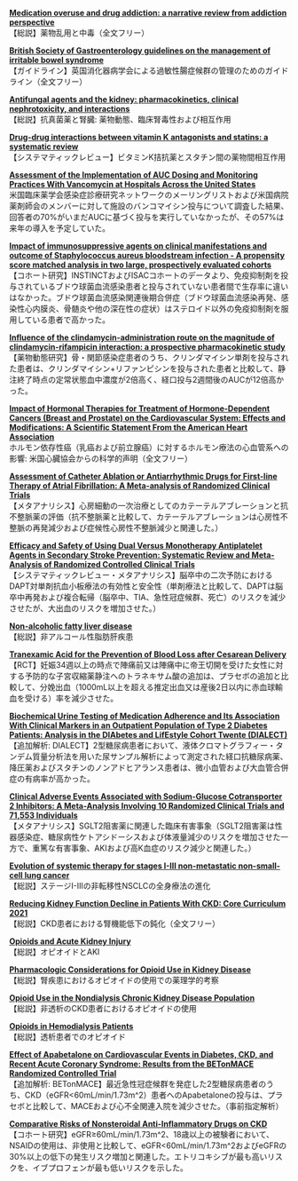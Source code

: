 [**Medication overuse and drug addiction: a narrative review from addiction perspective**](https://pubmed.ncbi.nlm.nih.gov/33910499/)  
【総説】薬物乱用と中毒（全文フリー）

[**British Society of Gastroenterology guidelines on the management of irritable bowel syndrome**](https://pubmed.ncbi.nlm.nih.gov/33903147/)  
【ガイドライン】英国消化器病学会による過敏性腸症候群の管理のためのガイドライン（全文フリー）

[**Antifungal agents and the kidney: pharmacokinetics, clinical nephrotoxicity, and interactions**](https://pubmed.ncbi.nlm.nih.gov/33896310/)  
【総説】抗真菌薬と腎臓: 薬物動態、臨床腎毒性および相互作用

[**Drug-drug interactions between vitamin K antagonists and statins: a systematic review**](https://pubmed.ncbi.nlm.nih.gov/33895864/)  
【システマティックレビュー】ビタミンK拮抗薬とスタチン間の薬物間相互作用

[**Assessment of the Implementation of AUC Dosing and Monitoring Practices With Vancomycin at Hospitals Across the United States**](https://pubmed.ncbi.nlm.nih.gov/33902351/)  
米国臨床薬学会感染症診療研究ネットワークのメーリングリストおよび米国病院薬剤師会のメンバーに対して施設のバンコマイシン投与について調査した結果、回答者の70%がいまだAUCに基づく投与を実行していなかったが、その57%は来年の導入を予定していた。

[**Impact of immunosuppressive agents on clinical manifestations and outcome of Staphylococcus aureus bloodstream infection - A propensity score matched analysis in two large, prospectively evaluated cohorts**](https://pubmed.ncbi.nlm.nih.gov/33914861/)  
【コホート研究】INSTINCTおよびISACコホートのデータより、免疫抑制剤を投与されているブドウ球菌血流感染患者と投与されていない患者間で生存率に違いはなかった。ブドウ球菌血流感染関連後期合併症（ブドウ球菌血流感染再発、感染性心内膜炎、骨髄炎や他の深在性の症状）はステロイド以外の免疫抑制剤を服用している患者で高かった。

[**Influence of the clindamycin-administration route on the magnitude of clindamycin-rifampicin interaction: a prospective pharmacokinetic study**](https://pubmed.ncbi.nlm.nih.gov/33915288/)  
【薬物動態研究】骨・関節感染症患者のうち、クリンダマイシン単剤を投与された患者は、クリンダマイシン+リファンピシンを投与された患者と比較して、静注終了時点の定常状態血中濃度が2倍高く、経口投与2週間後のAUCが12倍高かった。

[**Impact of Hormonal Therapies for Treatment of Hormone-Dependent Cancers (Breast and Prostate) on the Cardiovascular System: Effects and Modifications: A Scientific Statement From the American Heart Association**](https://pubmed.ncbi.nlm.nih.gov/33896190/)  
ホルモン依存性癌（乳癌および前立腺癌）に対するホルモン療法の心血管系への影響: 米国心臓協会からの科学的声明（全文フリー）

[**Assessment of Catheter Ablation or Antiarrhythmic Drugs for First-line Therapy of Atrial Fibrillation: A Meta-analysis of Randomized Clinical Trials**](https://pubmed.ncbi.nlm.nih.gov/33909022/)  
【メタアナリシス】心房細動の一次治療としてのカテーテルアブレーションと抗不整脈薬の評価（抗不整脈薬と比較して、カテーテルアブレーションは心房性不整脈の再発減少および症候性心房性不整脈減少と関連した。）

[**Efficacy and Safety of Using Dual Versus Monotherapy Antiplatelet Agents in Secondary Stroke Prevention: Systematic Review and Meta-Analysis of Randomized Controlled Clinical Trials**](https://pubmed.ncbi.nlm.nih.gov/33926204/)  
【システマティックレビュー・メタアナリシス】脳卒中の二次予防におけるDAPT対単剤抗血小板療法の有効性と安全性（単剤療法と比較して、DAPTは脳卒中再発および複合転帰（脳卒中、TIA、急性冠症候群、死亡）のリスクを減少させたが、大出血のリスクを増加させた。）

[**Non-alcoholic fatty liver disease**](https://pubmed.ncbi.nlm.nih.gov/33894145/)  
【総説】非アルコール性脂肪肝疾患

[**Tranexamic Acid for the Prevention of Blood Loss after Cesarean Delivery**](https://pubmed.ncbi.nlm.nih.gov/33913639/)  
【RCT】妊娠34週以上の時点で陣痛前又は陣痛中に帝王切開を受けた女性に対する予防的な子宮収縮薬静注へのトラネキサム酸の追加は、プラセボの追加と比較して、分娩出血（1000mL以上を超える推定出血又は産後2日以内に赤血球輸血を受ける）率を減少させた。

[**Biochemical Urine Testing of Medication Adherence and Its Association With Clinical Markers in an Outpatient Population of Type 2 Diabetes Patients: Analysis in the DIAbetes and LifEstyle Cohort Twente (DIALECT)**](https://pubmed.ncbi.nlm.nih.gov/33893164/)  
【追加解析: DIALECT】2型糖尿病患者において、液体クロマトグラフィー・タンデム質量分析法を用いた尿サンプル解析によって測定された経口抗糖尿病薬、降圧薬およびスタチンのノンアドヒアランス患者は、微小血管および大血管合併症の有病率が高かった。

[**Clinical Adverse Events Associated with Sodium-Glucose Cotransporter 2 Inhibitors: A Meta-Analysis Involving 10 Randomized Clinical Trials and 71,553 Individuals**](https://pubmed.ncbi.nlm.nih.gov/33895840/)  
【メタアナリシス】SGLT2阻害薬に関連した臨床有害事象（SGLT2阻害薬は性器感染症、糖尿病性ケトアシドーシスおよび体液量減少のリスクを増加させた一方で、重篤な有害事象、AKIおよび高K血症のリスク減少と関連した。）

[**Evolution of systemic therapy for stages I-III non-metastatic non-small-cell lung cancer**](https://pubmed.ncbi.nlm.nih.gov/33911215/)  
【総説】ステージI-IIIの非転移性NSCLCの全身療法の進化

[**Reducing Kidney Function Decline in Patients With CKD: Core Curriculum 2021**](https://pubmed.ncbi.nlm.nih.gov/33892998/)  
【総説】CKD患者における腎機能低下の鈍化（全文フリー）

[**Opioids and Acute Kidney Injury**](https://pubmed.ncbi.nlm.nih.gov/33896468/)  
【総説】オピオイドとAKI

[**Pharmacologic Considerations for Opioid Use in Kidney Disease**](https://pubmed.ncbi.nlm.nih.gov/33896470/)  
【総説】腎疾患におけるオピオイドの使用での薬理学的考察

[**Opioid Use in the Nondialysis Chronic Kidney Disease Population**](https://pubmed.ncbi.nlm.nih.gov/33896472/)  
【総説】非透析のCKD患者におけるオピオイドの使用

[**Opioids in Hemodialysis Patients**](https://pubmed.ncbi.nlm.nih.gov/33896471/)  
【総説】透析患者でのオピオイド

[**Effect of Apabetalone on Cardiovascular Events in Diabetes, CKD, and Recent Acute Coronary Syndrome: Results from the BETonMACE Randomized Controlled Trial**](https://pubmed.ncbi.nlm.nih.gov/33906908/)  
【追加解析: BETonMACE】最近急性冠症候群を発症した2型糖尿病患者のうち、CKD（eGFR<60mL/min/1.73m^2）患者へのApabetaloneの投与は、プラセボと比較して、MACEおよび心不全関連入院を減少させた。（事前指定解析）

[**Comparative Risks of Nonsteroidal Anti-Inflammatory Drugs on CKD**](https://pubmed.ncbi.nlm.nih.gov/33910887/)  
【コホート研究】eGFR≥60mL/min/1.73m^2、18歳以上の被験者において、NSAIDの使用は、非使用と比較して、eGFR<60mL/min/1.73m^2およびeGFRの30%以上の低下の発生リスク増加と関連した。エトリコキシブが最も高いリスクを、イブプロフェンが最も低いリスクを示した。
